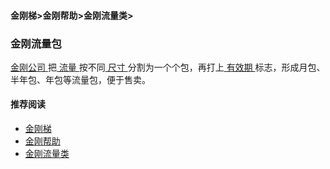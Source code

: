 #### 金刚梯>金刚帮助>金刚流量类>
### 金刚流量包

[ 金刚公司 ](https://github.com/a2zitpro/web/blob/master/a2zitpro.md)把[ 流量 ](https://github.com/a2zitpro/web/blob/master/kkdatatraffic.md)按不同[ 尺寸 ](https://github.com/a2zitpro/web/blob/master/kkdatatrafficsize.md)分割为一个个包，再打上[ 有效期 ](https://github.com/a2zitpro/web/blob/master/kkdatatrafficvalidityperiod.md)标志，形成月包、半年包、年包等流量包，便于售卖。

#### 推荐阅读
- [金刚梯](https://github.com/a2zitpro/web/blob/master/dlb.md)
- [金刚帮助](https://github.com/a2zitpro/web/blob/master/list_helpkkvpn.md)
- [金刚流量类](https://github.com/a2zitpro/web/blob/master/list_kkdatatraffic.md)
